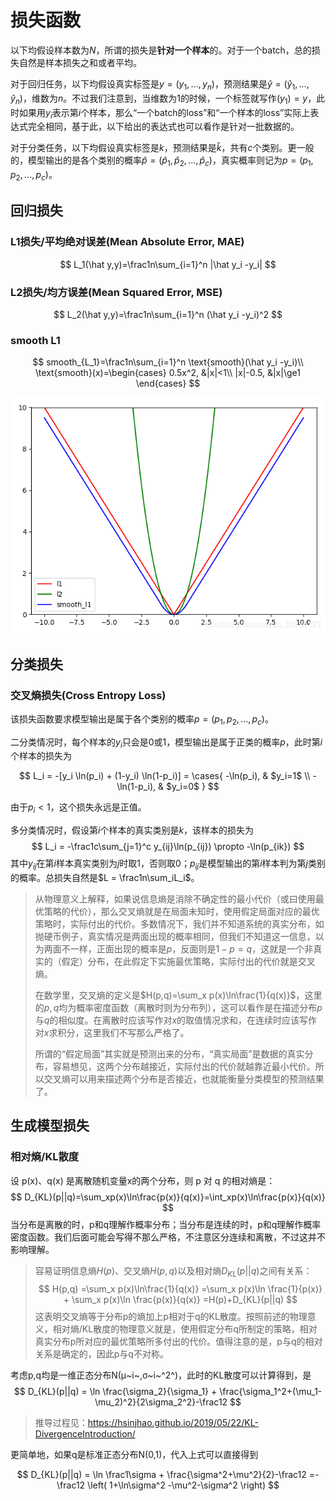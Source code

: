 # 损失函数

以下均假设样本数为$N$，所谓的损失是**针对一个样本**的。对于一个batch，总的损失自然是样本损失之和或者平均。

对于回归任务，以下均假设真实标签是$y=(y_1,...,y_n)$，预测结果是$\hat y=(\hat y_1,...,\hat y_n)$，维数为$n$。不过我们注意到，当维数为$1$的时候，一个标签就写作$(y_1)=y$，此时如果用$y_i$表示第$i$个样本，那么“一个batch的loss”和“一个样本的loss”实际上表达式完全相同，基于此，以下给出的表达式也可以看作是针对一批数据的。

对于分类任务，以下均假设真实标签是$k$，预测结果是$\hat k$，共有$c$个类别。更一般的，模型输出的是各个类别的概率$\hat p=(\hat p_1,\hat p_2,...,\hat p_c)$，真实概率则记为$p=(p_1,p_2,...,p_c)$。

## 回归损失

### L1损失/平均绝对误差(Mean Absolute Error, MAE)

$$
L_1(\hat y,y)=\frac1n\sum_{i=1}^n |\hat y_i -y_i|
$$



### L2损失/均方误差(Mean Squared Error, MSE)

$$
L_2(\hat y,y)=\frac1n\sum_{i=1}^n (\hat y_i -y_i)^2
$$

### smooth L1

$$
smooth_{L_1}=\frac1n\sum_{i=1}^n \text{smooth}(\hat y_i -y_i)\\
\text{smooth}(x)=\begin{cases}
0.5x^2, &|x|<1\\
|x|-0.5, &|x|\ge1
\end{cases}
$$

![img](img/v2-4edbd47a9cd0cf5a4637e84c557603a3_1440w.png)

## 分类损失

### 交叉熵损失(Cross Entropy Loss)

该损失函数要求模型输出是属于各个类别的概率$p=(p_1,p_2,...,p_c)$。

二分类情况时，每个样本的$y_i$只会是$0$或$1$，模型输出是属于正类的概率$p$，此时第$i$个样本的损失为

$$
L_i = -[y_i \ln(p_i) + (1-y_i) \ln(1-p_i)] =
\cases{
-\ln(p_i), & $y_i=1$ \\
-\ln(1-p_i), & $y_i=0$
}
$$

由于$p_i<1$，这个损失永远是正值。

多分类情况时，假设第$i$个样本的真实类别是$k$，该样本的损失为
$$
L_i = -\frac1c\sum_{j=1}^c y_{ij}\ln(p_{ij}) \propto -\ln(p_{ik})
$$
其中$y_{ij}$在第$i$样本真实类别为$j$时取$1$，否则取$0$；$p_{ij}$是模型输出的第$i$样本判为第$j$类别的概率。总损失自然是$L = \frac1n\sum_iL_i$。

> 从物理意义上解释，如果说信息熵是消除不确定性的最小代价（或曰使用最优策略的代价），那么交叉熵就是在局面未知时，使用假定局面对应的最优策略时，实际付出的代价。多数情况下，我们并不知道系统的真实分布，如抛硬币例子，真实情况是两面出现的概率相同，但我们不知道这一信息，以为两面不一样，正面出现的概率是$p$，反面则是$1-p=q$，这就是一个非真实的（假定）分布，在此假定下实施最优策略，实际付出的代价就是交叉熵。
>
> 在数学里，交叉熵的定义是$H(p,q)=\sum_x p(x)\ln\frac{1}{q(x)}$，这里的$p,q$均为概率密度函数（离散时则为分布列），这可以看作是在描述分布$p$与$q$的相似度。在离散时应该写作对$x$的取值情况求和，在连续时应该写作对$x$求积分，这里我们不写那么严格了。
>
> 所谓的“假定局面”其实就是预测出来的分布，“真实局面”是数据的真实分布，容易想见，这两个分布越接近，实际付出的代价就越靠近最小代价。所以交叉熵可以用来描述两个分布是否接近，也就能衡量分类模型的预测结果了。

## 生成模型损失

### 相对熵/KL散度

设 p(x)、q(x) 是离散随机变量x的两个分布，则 p 对 q 的相对熵是：
$$
D_{KL}(p||q)=\sum_xp(x)\ln\frac{p(x)}{q(x)}=\int_xp(x)\ln\frac{p(x)}{q(x)}
$$
当分布是离散的时，p和q理解作概率分布；当分布是连续的时，p和q理解作概率密度函数。我们后面可能会写得不那么严格，不注意区分连续和离散，不过这并不影响理解。

> 容易证明信息熵$H(p)$、交叉熵$H(p,q)$以及相对熵$D_{KL}(p||q)$之间有关系：
> $$
> H(p,q)
> =\sum_x p(x)\ln\frac{1}{q(x)} 
> =\sum_x p(x)\ln \frac{1}{p(x)} + \sum_x p(x)\ln \frac{p(x)}{q(x)} 
> =H(p)+D_{KL}(p||q) 
> $$
> 这表明交叉熵等于分布p的熵加上p相对于q的KL散度。按照前述的物理意义，相对熵/KL散度的物理意义就是，使用假定分布q所制定的策略，相对真实分布p所对应的最优策略所多付出的代价。值得注意的是，p与q的相对关系是确定的，因此p与q不对称。

考虑p,q均是一维正态分布N(μ~i~,σ~i~^2^)，此时的KL散度可以计算得到，是
$$
D_{KL}(p||q) 
= \ln \frac{\sigma_2}{\sigma_1} + \frac{\sigma_1^2+(\mu_1-\mu_2)^2}{2\sigma_2^2}-\frac12
$$

> 推导过程见：https://hsinjhao.github.io/2019/05/22/KL-DivergenceIntroduction/

更简单地，如果q是标准正态分布N(0,1)，代入上式可以直接得到

$$
D_{KL}(p||q) 
= \ln \frac1\sigma + \frac{\sigma^2+\mu^2}{2}-\frac12
=-\frac12 \left( 1+\ln\sigma^2 -\mu^2-\sigma^2 \right)
$$
